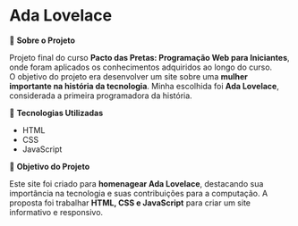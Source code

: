 # Ada Lovelace

📌 **Sobre o Projeto**

Projeto final do curso **Pacto das Pretas: Programação Web para Iniciantes**, onde foram aplicados os conhecimentos adquiridos ao longo do curso.  
O objetivo do projeto era desenvolver um site sobre uma **mulher importante na história da tecnologia**. Minha escolhida foi **Ada Lovelace**, considerada a primeira programadora da história.  

🚀 **Tecnologias Utilizadas**

- HTML 
- CSS 
- JavaScript  

🎯 **Objetivo do Projeto**

Este site foi criado para **homenagear Ada Lovelace**, destacando sua importância na tecnologia e suas contribuições para a computação. A proposta foi trabalhar **HTML, CSS e JavaScript** para criar um site informativo e responsivo.  
